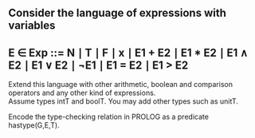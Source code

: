 ## Consider the language of expressions with variables

## E ∈ Exp ::= N ∣ T ∣ F ∣ x ∣ E1 + E2 ∣ E1 * E2 ∣ E1 ∧ E2 ∣ E1 ∨ E2 ∣ ¬E1 ∣ E1 = E2 ∣ E1 > E2 

Extend this language with other arithmetic, boolean and comparison operators and any other kind of expressions.  
Assume types intT and boolT.  You may add other types such as unitT.  

Encode the type-checking relation in PROLOG as a predicate hastype(G,E,T). 